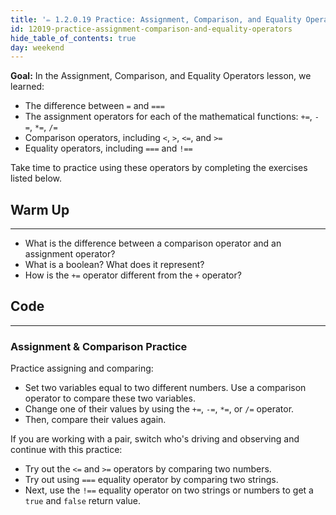 ```yaml
---
title: '✏️ 1.2.0.19 Practice: Assignment, Comparison, and Equality Operators'
id: 12019-practice-assignment-comparison-and-equality-operators
hide_table_of_contents: true
day: weekend
---
```


**Goal:**  In the Assignment, Comparison, and Equality Operators lesson, we learned:

* The difference between `=` and `===`
* The assignment operators for each of the mathematical functions: `+=`, `-=`, `*=`, `/=`
* Comparison operators, including `<`, `>`, `<=`, and `>=`
* Equality operators, including `===` and `!==`

Take time to practice using these operators by completing the exercises listed below.

## Warm Up
<hr />

* What is the difference between a comparison operator and an assignment operator?
* What is a boolean? What does it represent?
* How is the `+=` operator different from the `+` operator?

## Code
<hr />

### Assignment & Comparison Practice

Practice assigning and comparing:

* Set two variables equal to two different numbers. Use a comparison operator to compare these two variables. 
* Change one of their values by using the `+=`, `-=`, `*=`, or `/=` operator. 
* Then, compare their values again.

If you are working with a pair, switch who's driving and observing and continue with this practice:

* Try out the `<=` and `>=` operators by comparing two numbers.
* Try out using `===` equality operator by comparing two strings.
* Next, use the `!==` equality operator on two strings or numbers to get a `true` and `false` return value.
